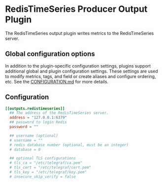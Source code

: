 # RedisTimeSeries Producer Output Plugin

The RedisTimeSeries output plugin writes metrics to the RedisTimeSeries server.

## Global configuration options <!-- @/docs/includes/plugin_config.md -->

In addition to the plugin-specific configuration settings, plugins support
additional global and plugin configuration settings. These settings are used to
modify metrics, tags, and field or create aliases and configure ordering, etc.
See the [CONFIGURATION.md][CONFIGURATION.md] for more details.

[CONFIGURATION.md]: ../../../docs/CONFIGURATION.md

## Configuration

```toml
[[outputs.redistimeseries]]
  ## The address of the RedisTimeSeries server.
  address = "127.0.0.1:6379"
  ## password to login Redis
  password = ""

  ## username (optional)
  # username = ""
  # redis database number (optional, must be an integer)
  # database = 0

  ## optional TLS configurations
  # tls_ca = "/etc/telegraf/ca.pem"
  # tls_cert = "/etc/telegraf/cert.pem"
  # tls_key = "/etc/telegraf/key.pem"
  # insecure_skip_verify = false
```
